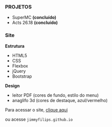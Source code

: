 ### PROJETOS
* SuperMC **(concluído)**
* Acts 26.18 **(concluído)**

### Site
**Estrutura**
* HTML5
* CSS
* Flexbox
* jQuery
* Bootstrap

**Design**
* leitor PDF (cores de fundo, estilo do menu)
* anaglifo 3d (cores de destaque, azul/vermelho)

Para acessar o site, [clique aqui](https://jimmyfilips.github.io/)

ou acesse <code>jimmyfilips.github.io</code>